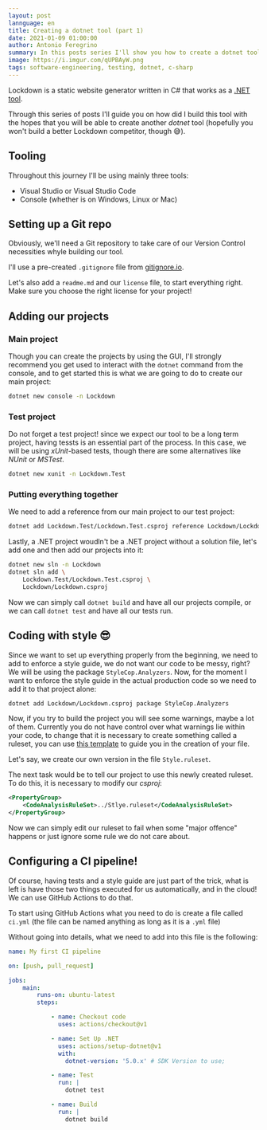 ```yaml
---
layout: post
lannguage: en
title: Creating a dotnet tool (part 1)
date: 2021-01-09 01:00:00
author: Antonio Feregrino
summary: In this posts series I'll show you how to create a dotnet tool from scratch, following the best software engineering practices such as version control, continuous integration and thorough testing.
image: https://i.imgur.com/qUPBAyW.png
tags: software-engineering, testing, dotnet, c-sharp
---
```


Lockdown is a static website generator written in C# that works as a [.NET tool](https://docs.microsoft.com/en-us/dotnet/core/tools/global-tools).

Through this series of posts I'll guide you on how did I build this tool with the hopes that you will be able to create another *dotnet* tool (hopefully you won't build a better Lockdown competitor, though 😅).

## Tooling  

Throughout this journey I'll be using mainly three tools:  

 - Visual Studio or Visual Studio Code
 - Console (whether is on Windows, Linux or Mac)

## Setting up a Git repo  

Obviously, we'll need a Git repository to take care of our Version Control necessities whyle building our tool.

I'll use a pre-created `.gitignore` file from [gitignore.io](https://www.toptal.com/developers/gitignore/api/dotnetcore,visualstudiocode,visualstudio).

Let's also add a `readme.md` and our `license` file, to start everything right. Make sure you choose the right license for your project!

## Adding our projects 

### Main project

Though you can create the projects by using the GUI, I'll strongly recommend you get used to interact with the `dotnet` command from the console, and to get started this is what we are going to do to create our main project:  

```bash
dotnet new console -n Lockdown
``` 

### Test project

Do not forget a test project! since we expect our tool to be a long term project, having tessts is an essential part of the process. In this case, we will be using *xUnit*-based tests, though there are some alternatives like *NUnit* or *MSTest*.

```bash
dotnet new xunit -n Lockdown.Test
``` 

### Putting everything together  

We need to add a reference from our main project to our test project:  

```bash
dotnet add Lockdown.Test/Lockdown.Test.csproj reference Lockdown/Lockdown.csproj 
``` 

Lastly, a .NET project woudln't be a .NET project without a solution file, let's add one and then add our projects into it:  

```bash
dotnet new sln -n Lockdown
dotnet sln add \
    Lockdown.Test/Lockdown.Test.csproj \
    Lockdown/Lockdown.csproj
``` 

Now we can simply call `dotnet build` and have all our projects compile, or we can call `dotnet test` and have all our tests run.

## Coding with style 😎  

Since we want to set up everything properly from the beginning, we need to add to enforce a style guide, we do not want our code to be messy, right? We will be using the package `StyleCop.Analyzers`. Now, for the moment I want to enforce the style guide in the actual production code so we need to add it to that project alone:

```bash
dotnet add Lockdown/Lockdown.csproj package StyleCop.Analyzers
```

Now, if you try to build the project you will see some warnings, maybe a lot of them. Currently you do not have control over what warnings lie within your code, to change that it is necessary to create something called a ruleset, you can use [this template](https://github.com/DotNetAnalyzers/StyleCopAnalyzers/blob/master/StyleCop.Analyzers/StyleCop.Analyzers.ruleset) to guide you in the creation of your file.  

Let's say, we create our own version in the file `Style.ruleset`.

The next task would be to tell our project to use this newly created ruleset. To do this, it is necessary to modify our *csproj*:  

```xml
<PropertyGroup>
    <CodeAnalysisRuleSet>../Stlye.ruleset</CodeAnalysisRuleSet>
</PropertyGroup>
```

Now we can simply edit our ruleset to fail when some "major offence" happens or just ignore some rule we do not care about.

## Configuring a CI pipeline!  

Of course, having tests and a style guide are just part of the trick, what is left is have those two things executed for us automatically, and in the cloud! We can use GitHub Actions to do that. 

To start using GitHub Actions what you need to do is create a file called `ci.yml` (the file can be named anything as long as it is a `.yml` file)

Without going into details, what we need to add into this file is the following:  

```yml
name: My first CI pipeline

on: [push, pull_request]

jobs:
    main:
        runs-on: ubuntu-latest
        steps:

            - name: Checkout code
              uses: actions/checkout@v1

            - name: Set Up .NET
              uses: actions/setup-dotnet@v1
              with:
                dotnet-version: '5.0.x' # SDK Version to use;

            - name: Test
              run: |
                dotnet test

            - name: Build
              run: |
                dotnet build
```